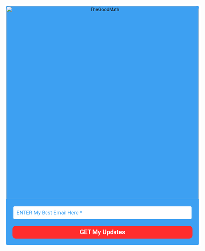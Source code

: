 <style type="text/css">
  @import url(https://fonts.googleapis.com/css?family=Open+Sans:400,400italic,700,700italic);
</style>
<style type="text/css">
  @import url(https://fonts.googleapis.com/css?family=Roboto:400,400italic,700,700italic);
</style>
<style type="text/css">
  .ml-form-embedSubmitLoad{display:inline-block;width:20px;height:20px}.ml-form-embedSubmitLoad:after{content:" ";display:block;width:11px;height:11px;margin:1px;border-radius:50%;border:4px solid #fff;border-color:#fff #fff #fff transparent;animation:ml-form-embedSubmitLoad 1.2s linear infinite}@keyframes ml-form-embedSubmitLoad{0%{transform:rotate(0)}100%{transform:rotate(360deg)}}#mlb2-2301916.ml-form-embedContainer{box-sizing:border-box;display:table;margin:0 auto;position:static;width:100%!important}#mlb2-2301916.ml-form-embedContainer button,#mlb2-2301916.ml-form-embedContainer h4,#mlb2-2301916.ml-form-embedContainer p,#mlb2-2301916.ml-form-embedContainer span{text-transform:none!important;letter-spacing:normal!important}#mlb2-2301916.ml-form-embedContainer .ml-form-embedWrapper{background-color:#3da0f2;border-width:7px;border-color:#fff;border-radius:10px;border-style:solid;box-sizing:border-box;display:inline-block!important;margin:0;padding:0;position:relative}#mlb2-2301916.ml-form-embedContainer .ml-form-embedWrapper.embedDefault,#mlb2-2301916.ml-form-embedContainer .ml-form-embedWrapper.embedPopup{width:750px}#mlb2-2301916.ml-form-embedContainer .ml-form-embedWrapper.embedForm{max-width:750px;width:100%}#mlb2-2301916.ml-form-embedContainer .ml-form-align-left{text-align:left}#mlb2-2301916.ml-form-embedContainer .ml-form-align-center{text-align:center}#mlb2-2301916.ml-form-embedContainer .ml-form-align-default{display:table-cell!important;vertical-align:middle!important;text-align:center!important}#mlb2-2301916.ml-form-embedContainer .ml-form-align-right{text-align:right}#mlb2-2301916.ml-form-embedContainer .ml-form-embedWrapper .ml-form-embedHeader img{border-top-left-radius:10px;border-top-right-radius:10px;height:auto;margin:0 auto!important;max-width:100%;width:629px}#mlb2-2301916.ml-form-embedContainer .ml-form-embedWrapper .ml-form-embedBody,#mlb2-2301916.ml-form-embedContainer .ml-form-embedWrapper .ml-form-successBody{padding:20px 20px 0 20px}#mlb2-2301916.ml-form-embedContainer .ml-form-embedWrapper .ml-form-embedBody.ml-form-embedBodyHorizontal{padding-bottom:0}#mlb2-2301916.ml-form-embedContainer .ml-form-embedWrapper .ml-form-embedBody .ml-form-embedContent,#mlb2-2301916.ml-form-embedContainer .ml-form-embedWrapper .ml-form-successBody .ml-form-successContent{margin:0 0 20px 0}#mlb2-2301916.ml-form-embedContainer .ml-form-embedWrapper .ml-form-embedBody .ml-form-embedContent h4,#mlb2-2301916.ml-form-embedContainer .ml-form-embedWrapper .ml-form-successBody .ml-form-successContent h4{color:#ff3;font-family:Roboto,Arial,Helvetica,sans-serif;font-size:39px;font-weight:700;margin:0 0 10px 0;text-align:center;word-break:break-word}#mlb2-2301916.ml-form-embedContainer .ml-form-embedWrapper .ml-form-embedBody .ml-form-embedContent p,#mlb2-2301916.ml-form-embedContainer .ml-form-embedWrapper .ml-form-successBody .ml-form-successContent p{color:#fff;font-family:Roboto,Arial,Helvetica,sans-serif;font-size:24px;font-weight:400;line-height:30px;margin:0 0 10px 0;text-align:center}#mlb2-2301916.ml-form-embedContainer .ml-form-embedWrapper .ml-form-embedBody .ml-form-embedContent ol,#mlb2-2301916.ml-form-embedContainer .ml-form-embedWrapper .ml-form-embedBody .ml-form-embedContent ul,#mlb2-2301916.ml-form-embedContainer .ml-form-embedWrapper .ml-form-successBody .ml-form-successContent ol,#mlb2-2301916.ml-form-embedContainer .ml-form-embedWrapper .ml-form-successBody .ml-form-successContent ul{color:#fff;font-family:Roboto,Arial,Helvetica,sans-serif;font-size:24px}#mlb2-2301916.ml-form-embedContainer .ml-form-embedWrapper .ml-form-embedBody .ml-form-embedContent p a,#mlb2-2301916.ml-form-embedContainer .ml-form-embedWrapper .ml-form-successBody .ml-form-successContent p a{color:#000;text-decoration:underline}#mlb2-2301916.ml-form-embedContainer .ml-form-embedWrapper .ml-block-form .ml-field-group{text-align:left!important}#mlb2-2301916.ml-form-embedContainer .ml-form-embedWrapper .ml-block-form .ml-field-group label{margin-bottom:5px;color:#333;font-size:18px;font-family:Roboto,Arial,Helvetica,sans-serif;font-weight:700;font-style:normal;text-decoration:none;display:inline-block;line-height:24px}#mlb2-2301916.ml-form-embedContainer .ml-form-embedWrapper .ml-form-embedBody .ml-form-embedContent p:last-child,#mlb2-2301916.ml-form-embedContainer .ml-form-embedWrapper .ml-form-successBody .ml-form-successContent p:last-child{margin:0}#mlb2-2301916.ml-form-embedContainer .ml-form-embedWrapper .ml-form-embedBody form{margin:0;width:100%}#mlb2-2301916.ml-form-embedContainer .ml-form-embedWrapper .ml-form-embedBody .ml-form-checkboxRow,#mlb2-2301916.ml-form-embedContainer .ml-form-embedWrapper .ml-form-embedBody .ml-form-formContent{margin:0 0 20px 0;width:100%}#mlb2-2301916.ml-form-embedContainer .ml-form-embedWrapper .ml-form-embedBody .ml-form-checkboxRow{float:left}#mlb2-2301916.ml-form-embedContainer .ml-form-embedWrapper .ml-form-embedBody .ml-form-formContent.horozintalForm{margin:0;padding:0 0 20px 0;width:100%;height:auto;float:left}#mlb2-2301916.ml-form-embedContainer .ml-form-embedWrapper .ml-form-embedBody .ml-form-fieldRow{margin:0 0 10px 0;width:100%}#mlb2-2301916.ml-form-embedContainer .ml-form-embedWrapper .ml-form-embedBody .ml-form-fieldRow.ml-last-item{margin:0}#mlb2-2301916.ml-form-embedContainer .ml-form-embedWrapper .ml-form-embedBody .ml-form-fieldRow.ml-formfieldHorizintal{margin:0}#mlb2-2301916.ml-form-embedContainer .ml-form-embedWrapper .ml-form-embedBody .ml-form-fieldRow input{background-color:#fff!important;color:#3da0f2!important;border-color:#3da0f2!important;border-radius:7px!important;border-style:solid!important;border-width:3px!important;font-family:Roboto,Arial,Helvetica,sans-serif;font-size:17px!important;height:auto;line-height:21px!important;margin-bottom:0;margin-top:0;margin-left:0;margin-right:0;padding:10px 10px!important;width:100%!important;box-sizing:border-box!important;max-width:100%!important}#mlb2-2301916.ml-form-embedContainer .ml-form-embedWrapper .ml-form-embedBody .ml-form-fieldRow input::-webkit-input-placeholder,#mlb2-2301916.ml-form-embedContainer .ml-form-embedWrapper .ml-form-embedBody .ml-form-horizontalRow input::-webkit-input-placeholder{color:#3da0f2}#mlb2-2301916.ml-form-embedContainer .ml-form-embedWrapper .ml-form-embedBody .ml-form-fieldRow input::-moz-placeholder,#mlb2-2301916.ml-form-embedContainer .ml-form-embedWrapper .ml-form-embedBody .ml-form-horizontalRow input::-moz-placeholder{color:#3da0f2}#mlb2-2301916.ml-form-embedContainer .ml-form-embedWrapper .ml-form-embedBody .ml-form-fieldRow input:-ms-input-placeholder,#mlb2-2301916.ml-form-embedContainer .ml-form-embedWrapper .ml-form-embedBody .ml-form-horizontalRow input:-ms-input-placeholder{color:#3da0f2}#mlb2-2301916.ml-form-embedContainer .ml-form-embedWrapper .ml-form-embedBody .ml-form-fieldRow input:-moz-placeholder,#mlb2-2301916.ml-form-embedContainer .ml-form-embedWrapper .ml-form-embedBody .ml-form-horizontalRow input:-moz-placeholder{color:#3da0f2}#mlb2-2301916.ml-form-embedContainer .ml-form-embedWrapper .ml-form-embedBody .ml-form-fieldRow textarea,#mlb2-2301916.ml-form-embedContainer .ml-form-embedWrapper .ml-form-embedBody .ml-form-horizontalRow textarea{background-color:#fff!important;color:#3da0f2!important;border-color:#3da0f2!important;border-radius:7px!important;border-style:solid!important;border-width:3px!important;font-family:Roboto,Arial,Helvetica,sans-serif;font-size:17px!important;height:auto;line-height:21px!important;margin-bottom:0;margin-top:0;padding:10px 10px!important;width:100%!important;box-sizing:border-box!important;max-width:100%!important}#mlb2-2301916.ml-form-embedContainer .ml-form-embedWrapper .ml-form-embedBody .ml-form-checkboxRow .label-description::before,#mlb2-2301916.ml-form-embedContainer .ml-form-embedWrapper .ml-form-embedBody .ml-form-embedPermissions .ml-form-embedPermissionsOptionsCheckbox .label-description::before,#mlb2-2301916.ml-form-embedContainer .ml-form-embedWrapper .ml-form-embedBody .ml-form-fieldRow .custom-checkbox .custom-control-label::before,#mlb2-2301916.ml-form-embedContainer .ml-form-embedWrapper .ml-form-embedBody .ml-form-fieldRow .custom-radio .custom-control-label::before,#mlb2-2301916.ml-form-embedContainer .ml-form-embedWrapper .ml-form-embedBody .ml-form-horizontalRow .custom-checkbox .custom-control-label::before,#mlb2-2301916.ml-form-embedContainer .ml-form-embedWrapper .ml-form-embedBody .ml-form-horizontalRow .custom-radio .custom-control-label::before,#mlb2-2301916.ml-form-embedContainer .ml-form-embedWrapper .ml-form-embedBody .ml-form-interestGroupsRow .ml-form-interestGroupsRowCheckbox .label-description::before{border-color:#3da0f2!important;background-color:#fff!important}#mlb2-2301916.ml-form-embedContainer .ml-form-embedWrapper .ml-form-embedBody .ml-form-fieldRow input.custom-control-input[type=checkbox]{box-sizing:border-box;padding:0;position:absolute;z-index:-1;opacity:0;margin-top:5px;margin-left:-24px;overflow:visible}#mlb2-2301916.ml-form-embedContainer .ml-form-embedWrapper .ml-form-embedBody .ml-form-checkboxRow .label-description::before,#mlb2-2301916.ml-form-embedContainer .ml-form-embedWrapper .ml-form-embedBody .ml-form-embedPermissions .ml-form-embedPermissionsOptionsCheckbox .label-description::before,#mlb2-2301916.ml-form-embedContainer .ml-form-embedWrapper .ml-form-embedBody .ml-form-fieldRow .custom-checkbox .custom-control-label::before,#mlb2-2301916.ml-form-embedContainer .ml-form-embedWrapper .ml-form-embedBody .ml-form-horizontalRow .custom-checkbox .custom-control-label::before,#mlb2-2301916.ml-form-embedContainer .ml-form-embedWrapper .ml-form-embedBody .ml-form-interestGroupsRow .ml-form-interestGroupsRowCheckbox .label-description::before{border-radius:4px!important}#mlb2-2301916.ml-form-embedContainer .ml-form-embedWrapper .ml-form-embedBody .ml-form-checkboxRow input[type=checkbox]:checked~.label-description::after,#mlb2-2301916.ml-form-embedContainer .ml-form-embedWrapper .ml-form-embedBody .ml-form-embedPermissions .ml-form-embedPermissionsOptionsCheckbox input[type=checkbox]:checked~.label-description::after,#mlb2-2301916.ml-form-embedContainer .ml-form-embedWrapper .ml-form-embedBody .ml-form-fieldRow .custom-checkbox .custom-control-input:checked~.custom-control-label::after,#mlb2-2301916.ml-form-embedContainer .ml-form-embedWrapper .ml-form-embedBody .ml-form-horizontalRow .custom-checkbox .custom-control-input:checked~.custom-control-label::after,#mlb2-2301916.ml-form-embedContainer .ml-form-embedWrapper .ml-form-embedBody .ml-form-interestGroupsRow .ml-form-interestGroupsRowCheckbox input[type=checkbox]:checked~.label-description::after{background-color:#fff;mask-image:url(https://bucket.mlcdn.com/images/default/arrow.svg);-webkit-mask-image:url(https://bucket.mlcdn.com/images/default/arrow.svg)}#mlb2-2301916.ml-form-embedContainer .ml-form-embedWrapper .ml-form-embedBody .ml-form-fieldRow .custom-radio .custom-control-input:checked~.custom-control-label::after{background-color:#fff;mask-image:url(https://bucket.mlcdn.com/images/default/circle.svg);-webkit-mask-image:url(https://bucket.mlcdn.com/images/default/circle.svg)}#mlb2-2301916.ml-form-embedContainer .ml-form-embedWrapper .ml-form-embedBody .ml-form-checkboxRow input[type=checkbox]:checked~.label-description::before,#mlb2-2301916.ml-form-embedContainer .ml-form-embedWrapper .ml-form-embedBody .ml-form-embedPermissions .ml-form-embedPermissionsOptionsCheckbox input[type=checkbox]:checked~.label-description::before,#mlb2-2301916.ml-form-embedContainer .ml-form-embedWrapper .ml-form-embedBody .ml-form-fieldRow .custom-checkbox .custom-control-input:checked~.custom-control-label::before,#mlb2-2301916.ml-form-embedContainer .ml-form-embedWrapper .ml-form-embedBody .ml-form-fieldRow .custom-radio .custom-control-input:checked~.custom-control-label::before,#mlb2-2301916.ml-form-embedContainer .ml-form-embedWrapper .ml-form-embedBody .ml-form-horizontalRow .custom-checkbox .custom-control-input:checked~.custom-control-label::before,#mlb2-2301916.ml-form-embedContainer .ml-form-embedWrapper .ml-form-embedBody .ml-form-horizontalRow .custom-radio .custom-control-input:checked~.custom-control-label::before,#mlb2-2301916.ml-form-embedContainer .ml-form-embedWrapper .ml-form-embedBody .ml-form-interestGroupsRow .ml-form-interestGroupsRowCheckbox input[type=checkbox]:checked~.label-description::before{border-color:#ff2d2d!important;background-color:#ff2d2d!important;color:#fff!important}#mlb2-2301916.ml-form-embedContainer .ml-form-embedWrapper .ml-form-embedBody .ml-form-fieldRow .custom-checkbox .custom-control-label::after,#mlb2-2301916.ml-form-embedContainer .ml-form-embedWrapper .ml-form-embedBody .ml-form-fieldRow .custom-checkbox .custom-control-label::before,#mlb2-2301916.ml-form-embedContainer .ml-form-embedWrapper .ml-form-embedBody .ml-form-fieldRow .custom-radio .custom-control-label::after,#mlb2-2301916.ml-form-embedContainer .ml-form-embedWrapper .ml-form-embedBody .ml-form-fieldRow .custom-radio .custom-control-label::before,#mlb2-2301916.ml-form-embedContainer .ml-form-embedWrapper .ml-form-embedBody .ml-form-horizontalRow .custom-checkbox .custom-control-label::after,#mlb2-2301916.ml-form-embedContainer .ml-form-embedWrapper .ml-form-embedBody .ml-form-horizontalRow .custom-checkbox .custom-control-label::before,#mlb2-2301916.ml-form-embedContainer .ml-form-embedWrapper .ml-form-embedBody .ml-form-horizontalRow .custom-radio .custom-control-label::after,#mlb2-2301916.ml-form-embedContainer .ml-form-embedWrapper .ml-form-embedBody .ml-form-horizontalRow .custom-radio .custom-control-label::before{top:8;box-sizing:border-box}#mlb2-2301916.ml-form-embedContainer .ml-form-embedWrapper .ml-form-embedBody .ml-form-checkboxRow .label-description::after,#mlb2-2301916.ml-form-embedContainer .ml-form-embedWrapper .ml-form-embedBody .ml-form-checkboxRow .label-description::before,#mlb2-2301916.ml-form-embedContainer .ml-form-embedWrapper .ml-form-embedBody .ml-form-embedPermissions .ml-form-embedPermissionsOptionsCheckbox .label-description::after,#mlb2-2301916.ml-form-embedContainer .ml-form-embedWrapper .ml-form-embedBody .ml-form-embedPermissions .ml-form-embedPermissionsOptionsCheckbox .label-description::before{top:6px!important;box-sizing:border-box!important}#mlb2-2301916.ml-form-embedContainer .ml-form-embedWrapper .ml-form-embedBody .ml-form-checkboxRow .label-description::after,#mlb2-2301916.ml-form-embedContainer .ml-form-embedWrapper .ml-form-embedBody .ml-form-checkboxRow .label-description::before{top:0!important;box-sizing:border-box!important}#mlb2-2301916.ml-form-embedContainer .ml-form-embedWrapper .ml-form-embedBody .ml-form-interestGroupsRow .ml-form-interestGroupsRowCheckbox .label-description::after{top:3px!important;box-sizing:border-box!important;position:absolute;left:-21px;display:block;width:10px;height:10px;content:""}#mlb2-2301916.ml-form-embedContainer .ml-form-embedWrapper .ml-form-embedBody .ml-form-interestGroupsRow .ml-form-interestGroupsRowCheckbox .label-description::before{top:0!important;box-sizing:border-box!important}#mlb2-2301916.ml-form-embedContainer .ml-form-embedWrapper .ml-form-embedBody .custom-control-label::before{position:absolute;top:4px;left:-24px;display:block;width:16px;height:16px;pointer-events:none;content:"";background-color:#fff;border:#adb5bd solid 1px;border-radius:50%}#mlb2-2301916.ml-form-embedContainer .ml-form-embedWrapper .ml-form-embedBody .custom-control-label::after{position:absolute;top:11px!important;left:-21px;display:block;width:10px;height:10px;content:""}#mlb2-2301916.ml-form-embedContainer .ml-form-embedWrapper .ml-form-embedBody .ml-form-checkboxRow .label-description::before,#mlb2-2301916.ml-form-embedContainer .ml-form-embedWrapper .ml-form-embedBody .ml-form-embedPermissions .ml-form-embedPermissionsOptionsCheckbox .label-description::before,#mlb2-2301916.ml-form-embedContainer .ml-form-embedWrapper .ml-form-embedBody .ml-form-interestGroupsRow .ml-form-interestGroupsRowCheckbox .label-description::before{position:absolute;top:4px;left:-24px;display:block;width:16px;height:16px;pointer-events:none;content:"";background-color:#fff;border:#adb5bd solid 1px;border-radius:50%}#mlb2-2301916.ml-form-embedContainer .ml-form-embedWrapper .ml-form-embedBody .ml-form-embedPermissions .ml-form-embedPermissionsOptionsCheckbox .label-description::after{position:absolute;top:9px!important;left:-21px;display:block;width:10px;height:10px;content:""}#mlb2-2301916.ml-form-embedContainer .ml-form-embedWrapper .ml-form-embedBody .ml-form-checkboxRow .label-description::after{position:absolute;top:3px!important;left:-21px;display:block;width:10px;height:10px;content:""}#mlb2-2301916.ml-form-embedContainer .ml-form-embedWrapper .ml-form-embedBody .custom-radio .custom-control-label::after{background:no-repeat 50%/50% 50%}#mlb2-2301916.ml-form-embedContainer .ml-form-embedWrapper .ml-form-embedBody .custom-checkbox .custom-control-label::after,#mlb2-2301916.ml-form-embedContainer .ml-form-embedWrapper .ml-form-embedBody .ml-form-checkboxRow .label-description::after,#mlb2-2301916.ml-form-embedContainer .ml-form-embedWrapper .ml-form-embedBody .ml-form-embedPermissions .ml-form-embedPermissionsOptionsCheckbox .label-description::after,#mlb2-2301916.ml-form-embedContainer .ml-form-embedWrapper .ml-form-embedBody .ml-form-interestGroupsRow .ml-form-interestGroupsRowCheckbox .label-description::after{background:no-repeat 50%/50% 50%}#mlb2-2301916.ml-form-embedContainer .ml-form-embedWrapper .ml-form-embedBody .ml-form-fieldRow .custom-control,#mlb2-2301916.ml-form-embedContainer .ml-form-embedWrapper .ml-form-embedBody .ml-form-horizontalRow .custom-control{position:relative;display:block;min-height:1.5rem;padding-left:1.5rem}#mlb2-2301916.ml-form-embedContainer .ml-form-embedWrapper .ml-form-embedBody .ml-form-fieldRow .custom-checkbox .custom-control-input,#mlb2-2301916.ml-form-embedContainer .ml-form-embedWrapper .ml-form-embedBody .ml-form-fieldRow .custom-radio .custom-control-input,#mlb2-2301916.ml-form-embedContainer .ml-form-embedWrapper .ml-form-embedBody .ml-form-horizontalRow .custom-checkbox .custom-control-input,#mlb2-2301916.ml-form-embedContainer .ml-form-embedWrapper .ml-form-embedBody .ml-form-horizontalRow .custom-radio .custom-control-input{position:absolute;z-index:-1;opacity:0;box-sizing:border-box;padding:0}#mlb2-2301916.ml-form-embedContainer .ml-form-embedWrapper .ml-form-embedBody .ml-form-fieldRow .custom-checkbox .custom-control-label,#mlb2-2301916.ml-form-embedContainer .ml-form-embedWrapper .ml-form-embedBody .ml-form-fieldRow .custom-radio .custom-control-label,#mlb2-2301916.ml-form-embedContainer .ml-form-embedWrapper .ml-form-embedBody .ml-form-horizontalRow .custom-checkbox .custom-control-label,#mlb2-2301916.ml-form-embedContainer .ml-form-embedWrapper .ml-form-embedBody .ml-form-horizontalRow .custom-radio .custom-control-label{color:#000;font-size:18px!important;font-family:Roboto,Arial,Helvetica,sans-serif;line-height:28px;margin-bottom:0;position:relative;vertical-align:top;font-style:normal;font-weight:700}#mlb2-2301916.ml-form-embedContainer .ml-form-embedWrapper .ml-form-embedBody .ml-form-fieldRow .custom-select,#mlb2-2301916.ml-form-embedContainer .ml-form-embedWrapper .ml-form-embedBody .ml-form-horizontalRow .custom-select{background-color:#fff!important;color:#3da0f2!important;border-color:#3da0f2!important;border-radius:7px!important;border-style:solid!important;border-width:3px!important;font-family:Roboto,Arial,Helvetica,sans-serif;font-size:17px!important;line-height:20px!important;margin-bottom:0;margin-top:0;padding:10px 28px 10px 12px!important;width:100%!important;box-sizing:border-box!important;max-width:100%!important;height:auto;display:inline-block;vertical-align:middle;background:url(https://bucket.mlcdn.com/images/default/dropdown.svg) no-repeat right .75rem center/8px 10px;-webkit-appearance:none;-moz-appearance:none;appearance:none}#mlb2-2301916.ml-form-embedContainer .ml-form-embedWrapper .ml-form-embedBody .ml-form-horizontalRow{height:auto;width:100%;float:left}.ml-form-formContent.horozintalForm .ml-form-horizontalRow .ml-input-horizontal{width:70%;float:left}.ml-form-formContent.horozintalForm .ml-form-horizontalRow .ml-button-horizontal{width:30%;float:left}.ml-form-formContent.horozintalForm .ml-form-horizontalRow .ml-button-horizontal.labelsOn{padding-top:29px}.ml-form-formContent.horozintalForm .ml-form-horizontalRow .horizontal-fields{box-sizing:border-box;float:left;padding-right:10px}#mlb2-2301916.ml-form-embedContainer .ml-form-embedWrapper .ml-form-embedBody .ml-form-horizontalRow input{background-color:#fff;color:#3da0f2;border-color:#3da0f2;border-radius:7px;border-style:solid;border-width:3px;font-family:Roboto,Arial,Helvetica,sans-serif;font-size:17px;line-height:20px;margin-bottom:0;margin-top:0;padding:10px 10px;width:100%;box-sizing:border-box;overflow-y:initial}#mlb2-2301916.ml-form-embedContainer .ml-form-embedWrapper .ml-form-embedBody .ml-form-horizontalRow button{background-color:#ff2d2d!important;border-color:#ff2d2d;border-style:solid;border-width:3px;border-radius:11px;box-shadow:none;color:#fff!important;cursor:pointer;font-family:Roboto,Arial,Helvetica,sans-serif;font-size:20px!important;font-weight:700;line-height:20px;margin:0!important;padding:10px!important;width:100%;height:auto}#mlb2-2301916.ml-form-embedContainer .ml-form-embedWrapper .ml-form-embedBody .ml-form-horizontalRow button:hover{background-color:red!important;border-color:red!important}#mlb2-2301916.ml-form-embedContainer .ml-form-embedWrapper .ml-form-embedBody .ml-form-checkboxRow input[type=checkbox]{box-sizing:border-box;padding:0;position:absolute;z-index:-1;opacity:0;margin-top:5px;margin-left:-24px;overflow:visible}#mlb2-2301916.ml-form-embedContainer .ml-form-embedWrapper .ml-form-embedBody .ml-form-checkboxRow .label-description{color:#000;display:block;font-family:'Open Sans',Arial,Helvetica,sans-serif;font-size:12px;text-align:left;margin-bottom:0;position:relative;vertical-align:top}#mlb2-2301916.ml-form-embedContainer .ml-form-embedWrapper .ml-form-embedBody .ml-form-checkboxRow label{font-weight:400;margin:0;padding:0;position:relative;display:block;min-height:24px;padding-left:24px}#mlb2-2301916.ml-form-embedContainer .ml-form-embedWrapper .ml-form-embedBody .ml-form-checkboxRow label a{color:#000;text-decoration:underline}#mlb2-2301916.ml-form-embedContainer .ml-form-embedWrapper .ml-form-embedBody .ml-form-checkboxRow label p{color:#000!important;font-family:'Open Sans',Arial,Helvetica,sans-serif!important;font-size:12px!important;font-weight:400!important;line-height:18px!important;padding:0!important;margin:0 5px 0 0!important}#mlb2-2301916.ml-form-embedContainer .ml-form-embedWrapper .ml-form-embedBody .ml-form-checkboxRow label p:last-child{margin:0}#mlb2-2301916.ml-form-embedContainer .ml-form-embedWrapper .ml-form-embedBody .ml-form-embedSubmit{margin:0 0 20px 0;float:left;width:100%}#mlb2-2301916.ml-form-embedContainer .ml-form-embedWrapper .ml-form-embedBody .ml-form-embedSubmit button{background-color:#ff2d2d!important;border:none!important;border-radius:11px!important;box-shadow:none!important;color:#fff!important;cursor:pointer;font-family:Roboto,Arial,Helvetica,sans-serif!important;font-size:20px!important;font-weight:700!important;line-height:21px!important;height:auto;padding:10px!important;width:100%!important;box-sizing:border-box!important}#mlb2-2301916.ml-form-embedContainer .ml-form-embedWrapper .ml-form-embedBody .ml-form-embedSubmit button.loading{display:none}#mlb2-2301916.ml-form-embedContainer .ml-form-embedWrapper .ml-form-embedBody .ml-form-embedSubmit button:hover{background-color:red!important}.ml-subscribe-close{width:30px;height:30px;background:url(https://bucket.mlcdn.com/images/default/modal_close.png) no-repeat;background-size:30px;cursor:pointer;margin-top:-10px;margin-right:-10px;position:absolute;top:0;right:0}.ml-error input{background:url(https://bucket.mlcdn.com/images/default/error-icon.png) 98% center no-repeat #fff!important;background-size:24px 24px!important}.ml-error .label-description,.ml-error .label-description p,.ml-error .label-description p a,.ml-error label:first-child{color:red!important}#mlb2-2301916.ml-form-embedContainer .ml-form-embedWrapper .ml-form-embedBody .ml-form-checkboxRow.ml-error .label-description p,#mlb2-2301916.ml-form-embedContainer .ml-form-embedWrapper .ml-form-embedBody .ml-form-checkboxRow.ml-error .label-description p:first-letter{color:red!important}@media only screen and (max-width:750px){.ml-form-embedWrapper.embedDefault,.ml-form-embedWrapper.embedPopup{width:100%!important}.ml-form-formContent.horozintalForm{float:left!important}.ml-form-formContent.horozintalForm .ml-form-horizontalRow{height:auto!important;width:100%!important;float:left!important}.ml-form-formContent.horozintalForm .ml-form-horizontalRow .ml-input-horizontal{width:100%!important}.ml-form-formContent.horozintalForm .ml-form-horizontalRow .ml-input-horizontal>div{padding-right:0!important;padding-bottom:10px}.ml-form-formContent.horozintalForm .ml-button-horizontal{width:100%!important}.ml-form-formContent.horozintalForm .ml-button-horizontal.labelsOn{padding-top:0!important}}
</style>
<div id="mlb2-2301916" class="ml-form-embedContainer ml-subscribe-form ml-subscribe-form-2301916">
  <div class="ml-form-align-center">
    <div class="ml-form-embedWrapper embedForm">
      <div class="ml-form-embedHeader">
        <img src="https://bucket.mlcdn.com/a/1498/1498536/images/87aa0f69c4ce473a08194ffdca93778e0a886ef1.png" alt="TheGoodMath" border="0" style="display:block">
      </div>
      <div class="ml-form-embedBody ml-form-embedBodyDefault row-form">
        <div class="ml-form-embedContent" style="margin-bottom:0"></div>
        <form class="ml-block-form" action="https://app.mailerlite.com/webforms/submit/g1t2k6" data-code="g1t2k6" method="post" target="_blank">
          <div class="ml-form-formContent">
            <div class="ml-form-fieldRow ml-last-item">
              <div class="ml-field-group ml-field-email ml-validate-email ml-validate-required">
                <input type="email" class="form-control" data-inputmask="" name="fields[email]" placeholder="ENTER My Best Email Here *" autocomplete="email">
              </div>
            </div>
          </div>
          <input type="hidden" name="ml-submit" value="1">
          <div class="ml-form-embedSubmit">
            <button type="submit" class="primary">GET My Updates</button>
            <button disabled="disabled" style="display:none" type="button" class="loading"> <div class="ml-form-embedSubmitLoad"><div></div><div></div><div></div><div></div></div> </button>
          </div>
        </form>
      </div>
      <div class="ml-form-successBody row-success" style="display:none">
        <div class="ml-form-successContent">
          <h4>Thank you!</h4>
          <p style="text-align:center">You've&nbsp;<strong>SUCCESSFULLY&nbsp;</strong>joined <strong>TheGoodMath+<br></strong>to get <strong>FREE&nbsp;</strong>updates.</p>
          <p><strong>Please</strong>, check your inbox.<strong><br></strong></p>
          <p></p>
        </div>
      </div>
    </div>
  </div>
</div>
<script>
  function ml_webform_success_2301916(){var r=ml_jQuery||jQuery;r(".ml-subscribe-form-2301916 .row-success").show(),r(".ml-subscribe-form-2301916 .row-form").hide()}
</script>
<img src="https://track.mailerlite.com/webforms/o/2301916/g1t2k6?v1597266693" width="1" height="1" style="max-width:1px;max-height:1px;visibility:hidden;padding:0;margin:0;display:block" alt="." border="0">
<script src="https://static.mailerlite.com/js/w/webforms.min.js?v5c5d99c28cfe49b41fe82455507d7558" type="text/javascript"></script>